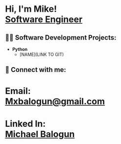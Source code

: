 
<h1>Hi, I'm Mike! <br/><a href="https://www.linkedin.com/in/michael-balogun-b57218223/">Software Engineer</a>
  
<h2>👨‍💻 Software Development Projects:</h2>

- <b>Python</b>
  - [NAME](LINK TO GIT)

<h2> 🤳 Connect with me:</h2>

<h1>Email: <br/><a href=mailto: mxbalogun@gmaail.com>Mxbalogun@gmail.com</a>
<h1>Linked In: <br/><a href="https://www.linkedin.com/in/michael-balogun-b57218223/" target="_blank" rel=”noopener noreferrer”>Michael Balogun</a>
